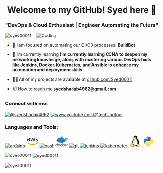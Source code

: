 <h1 align="center">Welcome to my GitHub! Syed here 🤖</h1>
<h3 align="center">"DevOps & Cloud Enthusiast | Engineer Automating the Future"</h3>
<img align="right" alt="Coding" width="400" src="https://i.pinimg.com/originals/54/e3/7d/54e37d8074ebcde1d96c77d7b2a7f310.gif">

<p align="left"> <img src="https://komarev.com/ghpvc/?username=syed00011&label=Profile%20views&color=0e75b6&style=flat" alt="syed00011" /> </p>

- 🔭 I am focused on automating our CI/CD processes. **BuildBot**

- 🌱 I’m currently learning **I’m currently learning CCNA to deepen my networking knowledge, along with mastering various DevOps tools like Jenkins, Docker, Kubernetes, and Ansible to enhance my automation and deployment skills.**

- 👨‍💻 All of my projects are available at [github.com/Syed00011](github.com/Syed00011)

- 📫 How to reach me **syedshadab4962@gmail.com**

<h3 align="left">Connect with me:</h3>
<p align="left">
<a href="https://medium.com/@syedshadab4962" target="blank"><img align="center" src="https://raw.githubusercontent.com/rahuldkjain/github-profile-readme-generator/master/src/images/icons/Social/medium.svg" alt="@syedshadab4962" height="30" width="40" /></a>
<a href="https://www.youtube.com/c/www.youtube.com/@techandtool" target="blank"><img align="center" src="https://raw.githubusercontent.com/rahuldkjain/github-profile-readme-generator/master/src/images/icons/Social/youtube.svg" alt="www.youtube.com/@techandtool" height="30" width="40" /></a>
</p>

<h3 align="left">Languages and Tools:</h3>
<p align="left"> <a href="https://www.arduino.cc/" target="_blank" rel="noreferrer"> <img src="https://cdn.worldvectorlogo.com/logos/arduino-1.svg" alt="arduino" width="40" height="40"/> </a> <a href="https://aws.amazon.com" target="_blank" rel="noreferrer"> <img src="https://raw.githubusercontent.com/devicons/devicon/master/icons/amazonwebservices/amazonwebservices-original-wordmark.svg" alt="aws" width="40" height="40"/> </a> <a href="https://www.gnu.org/software/bash/" target="_blank" rel="noreferrer"> <img src="https://www.vectorlogo.zone/logos/gnu_bash/gnu_bash-icon.svg" alt="bash" width="40" height="40"/> </a> <a href="https://www.docker.com/" target="_blank" rel="noreferrer"> <img src="https://raw.githubusercontent.com/devicons/devicon/master/icons/docker/docker-original-wordmark.svg" alt="docker" width="40" height="40"/> </a> <a href="https://git-scm.com/" target="_blank" rel="noreferrer"> <img src="https://www.vectorlogo.zone/logos/git-scm/git-scm-icon.svg" alt="git" width="40" height="40"/> </a> <a href="https://www.jenkins.io" target="_blank" rel="noreferrer"> <img src="https://www.vectorlogo.zone/logos/jenkins/jenkins-icon.svg" alt="jenkins" width="40" height="40"/> </a> <a href="https://kubernetes.io" target="_blank" rel="noreferrer"> <img src="https://www.vectorlogo.zone/logos/kubernetes/kubernetes-icon.svg" alt="kubernetes" width="40" height="40"/> </a> <a href="https://www.linux.org/" target="_blank" rel="noreferrer"> <img src="https://raw.githubusercontent.com/devicons/devicon/master/icons/linux/linux-original.svg" alt="linux" width="40" height="40"/> </a> <a href="https://www.python.org" target="_blank" rel="noreferrer"> <img src="https://raw.githubusercontent.com/devicons/devicon/master/icons/python/python-original.svg" alt="python" width="40" height="40"/> </a> </p>

<p><img align="left" src="https://github-readme-stats.vercel.app/api/top-langs?username=syed00011&show_icons=true&locale=en&layout=compact" alt="syed00011" /></p>

<p>&nbsp;<img align="center" src="https://github-readme-stats.vercel.app/api?username=syed00011&show_icons=true&locale=en" alt="syed00011" /></p>

<p><img align="center" src="https://github-readme-streak-stats.herokuapp.com/?user=syed00011&" alt="syed00011" /></p>
